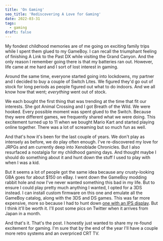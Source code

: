 ```yaml
---
title: 'On Gaming'
seo_title: 'Rediscovering A Love for Gaming'
date: 2022-03-31
tags:
  - gaming
draft: false
---
```


My fondest childhood memories are of me going on exciting family trips while I spent them glued to my GameBoy. I can recall the triumphant feeling of finishing A Link to the Past DX while visiting the Grand Canyon. And the only reason I remember going there is that my batteries ran out. However, life came at me hard and I sort of lost interest in gaming.

Around the same time, everyone started going into lockdowns, my partner and I decided to buy a couple of Switch Lites. We figured they'd go out of stock for long periods as people figured out what to do indoors. And we all know how that went; *everything* went out of stock.

We each bought the first thing that was trending at the time that fit our interests. She got Animal Crossing and I got Breath of the Wild. We were hooked. Every possible moment was spent glued to the Switch. Because they were different games, we frequently shared what we were doing. This excitement turned up to 11 when we bought Mario Kart and started playing online together. There was a lot of screaming but so much fun as well.

And that's how it's been for the last couple of years. We don't play as intensely as before, we do play often enough. I've re-discovered my love for JRPGs and am currently deep into Xenoblade Chronicles. But I also resurfaced a nostalgia for my childhood gaming days. And thought maybe I should do something about it and hunt down the stuff I used to play with when I was a kid.

But it seems a lot of people got the same idea because any crusty-looking GBA goes for about $150 on eBay. I went down the GameBoy modding rabbit hole and now I've never wanted something this bad in my life. But to ensure I could play pretty much anything I wanted, I opted for a 3DS instead. I can install custom firmware on this one and emulate all the GameBoy catalog, along with the 3DS and DS games. This was far more expensive, more so because I had to hunt down [one with an IPS display](https://www.polygon.com/3ds/2017/2/11/14587242/nintendo-3ds-ips-tn-screens). But I think it'll be worth it. I'll post some pics on Twitter when it arrives from Japan in a month.

And that's it. That's the post. I honestly just wanted to share my re-found excitement for gaming. I'm sure that by the end of the year I'll have a couple more retro systems and an overpriced CRT TV.